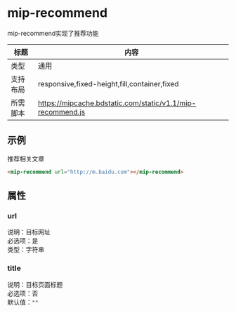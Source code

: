 # mip-recommend

mip-recommend实现了推荐功能

标题|内容
----|----
类型|通用
支持布局|responsive,fixed-height,fill,container,fixed
所需脚本|https://mipcache.bdstatic.com/static/v1.1/mip-recommend.js

## 示例

推荐相关文章

```html
<mip-recommend url="http://m.baidu.com"></mip-recommend>
```

## 属性

### url

说明：目标网址  
必选项：是  
类型：字符串  

### title

说明：目标页面标题  
必选项：否  
默认值：`""`
